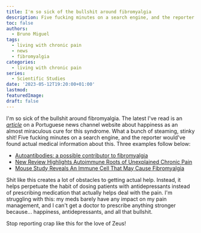 ```yaml
---
title: I'm so sick of the bullshit around fibromyalgia
description: Five fucking minutes on a search engine, and the reporter would've found actual medical information about this syndrome.
toc: false
authors:
  - Bruno Miguel
tags:
  - living with chronic pain
  - news
  - fibromyalgia
categories:
  - living with chronic pain
series:
  - Scientific Studies
date: '2023-05-12T19:20:00+01:00'
lastmod:
featuredImage:
draft: false
---
```


I'm so sick of the bullshit around fibromyalgia. The latest I've read is an [*article*](https://sicnoticias.pt/saude-e-bem-estar/2023-05-12-Fibromialgia-O-medico-escreveu-felicidade-num-papel-e-deu-mo.-Foi-tudo-o-que-eu-precisei-d08b49a2) on a Portuguese news channel website about happiness as an almost miraculous cure for this syndrome. What a bunch of steaming, stinky shit! Five fucking minutes on a search engine, and the reporter would've found actual medical information about this. Three examples follow below:

- [Autoantibodies: a possible contributor to fibromyalgia](https://news.ki.se/autoantibodies-a-possible-contributor-to-fibromyalgia)
- [New Review Highlights Autoimmune Roots of Unexplained Chronic Pain](https://www.practicalpainmanagement.com/news/new-review-highlights-autoimmune-roots-of-unexplained-chronic-pain)
- [Mouse Study Reveals An Immune Cell That May Cause Fibromyalgia](https://www.sciencealert.com/mouse-study-reveals-an-immune-cell-that-may-cause-fibromyalgia)

Shit like this creates a lot of obstacles to getting actual help. Instead, it helps perpetuate the habit of dosing patients with antidepressants instead of prescribing medication that actually helps deal with the pain. I'm struggling with this: my meds barely have any impact on my pain management, and I can't get a doctor to prescribe anything stronger because... happiness, antidepressants, and all that bullshit.

Stop reporting crap like this for the love of Zeus!
